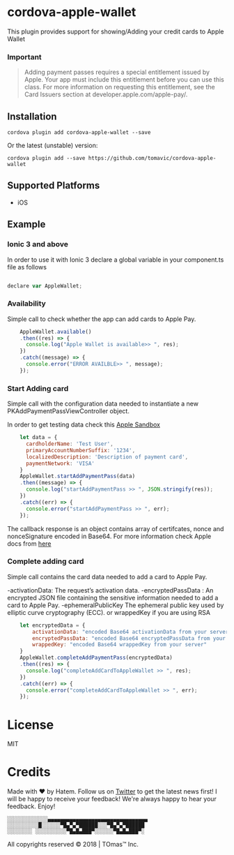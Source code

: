 # cordova-apple-wallet

This plugin provides support for showing/Adding your credit cards to Apple Wallet


### Important

> Adding payment passes requires a special entitlement issued by Apple. Your app must include this entitlement before you can use this class. For more information on requesting this entitlement, see the Card Issuers section at developer.apple.com/apple-pay/.

## Installation

    cordova plugin add cordova-apple-wallet --save

Or the latest (unstable) version:

    cordova plugin add --save https://github.com/tomavic/cordova-apple-wallet 

## Supported Platforms

- iOS

## Example


### Ionic 3 and above

In order to use it with Ionic 3 declare a global variable in your component.ts file as follows

```javascript

declare var AppleWallet;
```



### Availability

Simple call to check whether the app can add cards to Apple Pay.

```javascript
    AppleWallet.available()
    .then((res) => {
      console.log("Apple Wallet is available>> ", res);
    })
    .catch((message) => {
      console.error("ERROR AVAILBLE>> ", message);
    });
```


### Start Adding card

Simple call with the configuration data needed to instantiate a new PKAddPaymentPassViewController object.

In order to get testing data check this [Apple Sandbox](https://developer.apple.com/apple-pay/sandbox-testing)

```javascript
    let data = {
      cardholderName: 'Test User',
      primaryAccountNumberSuffix: '1234',
      localizedDescription: 'Description of payment card',
      paymentNetwork: 'VISA'
    }
    AppleWallet.startAddPaymentPass(data)
    .then((message) => {
      console.log("startAddPaymentPass >> ", JSON.stringify(res));
    })
    .catch((err) => {
      console.error("startAddPaymentPass >> ", err);
    });
```

The callback response is an object contains array of certifcates, nonce and nonceSignature encoded in Base64.
For more information check Apple docs from [here](https://developer.apple.com/documentation/passkit/pkaddpaymentpassviewcontrollerdelegate/1615915-addpaymentpassviewcontroller?language=objc)




### Complete adding card

Simple call contains the card data needed to add a card to Apple Pay.

-activationData: The request’s activation data.
-encryptedPassData : An encrypted JSON file containing the sensitive information needed to add a card to Apple Pay.
-ephemeralPublicKey The ephemeral public key used by elliptic curve cryptography (ECC). or wrappedKey if you are using RSA



```javascript
    let encryptedData = {
        activationData: "encoded Base64 activationData from your server",
        encryptedPassData: "encoded Base64 encryptedPassData from your server",
        wrappedKey: "encoded Base64 wrappedKey from your server"
    }
    AppleWallet.completeAddPaymentPass(encryptedData)
    .then((res) => {
      console.log("completeAddCardToAppleWallet >> ", res);
    })
    .catch((err) => {
      console.error("completeAddCardToAppleWallet >> ", err);
    });
```

# License

MIT

# Credits

Made with ❤️ by Hatem. Follow us on [Twitter](https://twitter.com/toomavic) to get the latest news first! I will be happy to receive your feedback! We're always happy to hear your feedback.
Enjoy!



    ░░░░░░░░░░░░░▄▄▄▄▄▄▄▄▄▄▄▄▄▄▄▄▄▄▄▄▄▄▄▄▄▄▄▄▄▄▄▄ 
    ░░░░░░░░░░█░░░░░░▀█▄▀▄▀██████░░░▀█▄▀▄▀██████ 
    ░░░░░░░░ ░░░░░░░░░░▀█▄█▄███▀░░░░░░▀█▄█▄███▀░

   All copyrights reserved © 2018 | TOmas™ Inc. 


